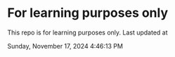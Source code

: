 # For learning purposes only
This repo is for learning purposes only.
Last updated at

Sunday, November 17, 2024 4:46:13 PM

